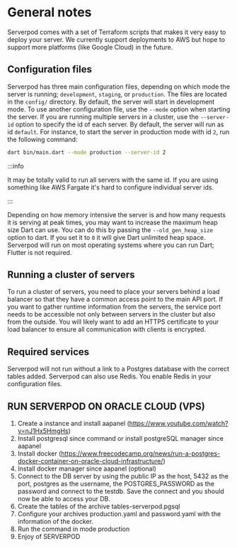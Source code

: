 # General notes
Serverpod comes with a set of Terraform scripts that makes it very easy to deploy your server. We currently support deployments to AWS but hope to support more platforms (like Google Cloud) in the future.

## Configuration files
Serverpod has three main configuration files, depending on which mode the server is running; `development`, `staging`, or `production`. The files are located in the `config/` directory. By default, the server will start in development mode. To use another configuration file, use the `--mode` option when starting the server. If you are running multiple servers in a cluster, use the `--server-id` option to specify the id of each server. By default, the server will run as id `default`. For instance, to start the server in production mode with id `2`, run the following command:

```bash
dart bin/main.dart --mode production --server-id 2
```

:::info

It may be totally valid to run all servers with the same id. If you are using something like AWS Fargate it's hard to configure individual server ids.

:::

Depending on how memory intensive the server is and how many requests it is serving at peak times, you may want to increase the maximum heap size Dart can use. You can do this by passing the `--old_gen_heap_size` option to dart. If you set it to `0` it will give Dart unlimited heap space. Serverpod will run on most operating systems where you can run Dart; Flutter is not required.

## Running a cluster of servers
To run a cluster of servers, you need to place your servers behind a load balancer so that they have a common access point to the main API port. If you want to gather runtime information from the servers, the service port needs to be accessible not only between servers in the cluster but also from the outside. You will likely want to add an HTTPS certificate to your load balancer to ensure all communication with clients is encrypted.

## Required services
Serverpod will not run without a link to a Postgres database with the correct tables added. Serverpod can also use Redis. You enable Redis in your configuration files.

## RUN SERVERPOD ON ORACLE CLOUD (VPS)
1. Create a instance and install aapanel (https://www.youtube.com/watch?v=nJ1Hx5HmgHs)
2. Install postgresql since command or install postgreSQL manager since aapanel
3. Install docker (https://www.freecodecamp.org/news/run-a-postgres-docker-container-on-oracle-cloud-infrastructure/)
4. Install docker manager since aapanel (optional)
5. Connect to the DB server by using the public IP as the host, 5432 as the port, postgres as the username, the POSTGRES_PASSWORD as the password and connect to the testdb. Save the connect and you should now be able to access your DB.
6. Create the tables of the archive tables-serverpod.pgsql
7. Configure your archives production.yaml and password.yaml with the information of the docker.
8. Run the command in mode production
9. Enjoy of SERVERPOD
